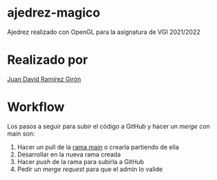 # ajedrez-magico
Ajedrez realizado con OpenGL para la asignatura de VGI 2021/2022

# Realizado por 

[Juan David Ramírez Girón](https://github.com/jdmac94)

# Workflow

Los pasos a seguir para subir el código a GitHub y hacer un *merge* con main son:

1. Hacer un pull de la [rama main](https://github.com/JuanDavidRamirezGiron/ajedrez-magico/tree/main) o crearla partiendo de ella
2. Desarrollar en la nueva rama creada
3. Hacer *push* de la rama para subirla a GitHub
4. Pedir un *merge request* para que el admin lo valide